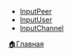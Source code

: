 

* [InputPeer](/docs/_test/userbot/inputpeer)
* [InputUser](/docs/_test/userbot/inputuser)
* [InputChannel](/docs/_test/userbot/inputchannel)



[🏠Главная](/docs/_test/userbot)
  
